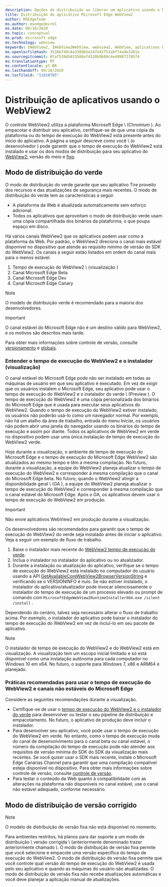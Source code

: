 ```yaml
---
description: Opções de distribuição ao liberar um aplicativo usando o Microsoft Edge WebView2
title: Distribuição do aplicativo Microsoft Edge WebView2
author: MSEdgeTeam
ms.author: msedgedevrel
ms.date: 09/10/2020
ms.topic: conceptual
ms.prod: microsoft-edge
ms.technology: webview
keywords: IWebView2, IWebView2WebView, webview2, WebView, aplicativos WPF, WPF, Edge, ICoreWebView2, ICoreWebView2Host, controle do navegador, HTML Edge
ms.openlocfilehash: 3536b749c8a3389b5e247e42f53abf74a9e3281e
ms.sourcegitcommit: 0faf538d5033508af4320b9b89c4ed99872f0574
ms.translationtype: MT
ms.contentlocale: pt-BR
ms.lasthandoff: 09/10/2020
ms.locfileid: "11010765"
---
```

# Distribuição de aplicativos usando o WebView2  

O controle WebView2 utiliza a plataforma Microsoft Edge \ (Chromium \).  Ao empacotar e distribuir seu aplicativo, certifique-se de que uma cópia da plataforma ou do tempo de execução do WebView2 está presente antes do início do aplicativo.  A página a seguir descreve como você \ (o desenvolvedor \) pode garantir que o tempo de execução do WebView2 está instalado e usar os dois modos de distribuição para seu aplicativo do  [WebView2:](#evergreen-distribution-mode) versão do meio e [fixo](#fixed-version-distribution-mode).  

## Modo de distribuição do verde  

O modo de distribuição do verde garante que seu aplicativo Tire proveito dos recursos e das atualizações de segurança mais recentes.  O modo de distribuição do verde tem as características a seguir.  

*   A plataforma da Web é atualizada automaticamente sem esforço adicional.  
*   Todos os aplicativos que aproveitam o modo de distribuição verde usam uma cópia compartilhada dos binários da plataforma, o que poupa espaço em disco.  

Há vários canais WebView2 que os aplicativos podem usar como a plataforma da Web.  Por padrão, o WebView2 direciona o canal mais estável disponível no dispositivo que atende ao requisito mínimo de versão do SDK do WebView2.  Os canais a seguir estão listados em ordem do canal mais para o menos estável.  

1.  Tempo de execução do WebView2 \ (visualização \)  
1.  Canal Microsoft Edge Beta  
1.  Canal Microsoft Edge Dev  
1.  Canal Microsoft Edge Canary    

> [!NOTE]
> O modelo de distribuição verde é recomendado para a maioria dos desenvolvedores.  

> [!IMPORTANT]
> O canal estável do Microsoft Edge não é um destino válido para WebView2, e os motivos são descritos mais tarde.  

Para obter mais informações sobre controle de versão, consulte [versionamento][ConceptsVersioning] e [globais][ReferenceWin3209622WebviewIdl].  

### Entender o tempo de execução do WebView2 e o instalador (visualização)  

O canal estável do Microsoft Edge pode não ser instalado em todas as máquinas de usuário em que seu aplicativo é executado.  Em vez de exigir que os usuários instalem o Microsoft Edge, seu aplicativo pode usar o tempo de execução do WebView2 e o instalador do verde \ (Preview \).  O tempo de execução do WebView2 é uma cópia personalizada dos binários do Microsoft Edge que é usada para executar seus aplicativos do WebView2.  Quando o tempo de execução do WebView2 estiver instalado, os usuários não poderão usá-lo como um navegador normal.  Por exemplo, não há um atalho da área de trabalho, entrada do menu Iniciar, os usuários não podem abrir uma janela do navegador usando os binários do tempo de execução e assim por diante.  Todos os aplicativos de WebView2 em verde no dispositivo podem usar uma única instalação de tempo de execução do WebView2 verde.  

Hoje durante a visualização, o ambiente de tempo de execução do Microsoft Edge e o tempo de execução do Microsoft Edge WebView2 são atualizados ao mesmo tempo e têm a mesma compilação.  No futuro, durante a visualização, a equipe do WebView2 planeja atualizar o tempo de execução do WebView2 e corresponder à mesma compilação que o canal do Microsoft Edge beta.  No futuro, quando o WebView2 atingir a disponibilidade geral \ (GA \), a equipe do WebView2 planeja atualizar o tempo de execução do WebView2 e corresponder à mesma compilação que o canal estável do Microsoft Edge.  Após o GA, os aplicativos devem usar o tempo de execução do WebView2 em produção.  

> [!IMPORTANT]
> Não envie aplicativos WebView2 em produção durante a visualização.  

Os desenvolvedores são recomendados para garantir que o tempo de execução do WebView2 do verde seja instalado antes de iniciar o aplicativo. Veja a seguir um exemplo de fluxo de trabalho.  

1.  Baixe o instalador mais recente do [WebView2 tempo de execução do verde][Webview2Installer].  
1.  Inclua o instalador no instalador do aplicativo ou no atualizador.  
1.  Durante a instalação ou atualização do aplicativo, verifique se o tempo de execução do WebView2 está instalado no computador do usuário usando a API [GetAvailableCoreWebView2BrowserVersionString](../reference/win32/0-9-622/webview2-idl.md#getavailablecorewebview2browserversionstring) e verificando se o VERSIONINFO é nulo. Se não estiver instalado, o instalador do aplicativo/atualizador pode invocar silenciosamente o instalador do tempo de execução de um processo elevado ou prompt de comando com `MicrosoftEdgeWebView2RuntimeInstallerX64.exe /silent /install` . 

Dependendo do cenário, talvez seja necessário alterar o fluxo de trabalho acima.  Por exemplo, o instalador do aplicativo pode baixar o instalador do tempo de execução do WebView2 em vez de incluí-lo em seu pacote de aplicativo.  

> [!NOTE]
> O instalador de tempo de execução do WebView2 e do WebView2 está em visualização.  A visualização tem um escopo inicial limitado e só está disponível como uma instalação autônoma para cada computador no Windows 10 em x64.  No futuro, o suporte para Windows 7, x86 e ARM64 é planejado.  

### Práticas recomendadas para usar o tempo de execução do WebView2 e canais não estáveis do Microsoft Edge  

Considere as seguintes recomendações durante a visualização.  

*   Certifique-se de usar o [tempo de execução do WebView2 e o instalador do verde][Webview2Installer] para desenvolver ou testar o seu pipeline de distribuição e empacotamento.  No futuro, o aplicativo de produção deve incluir o instalador.  
*   Para desenvolver seu aplicativo, você pode usar o tempo de execução do WebView2 em verde.  No entanto, como o tempo de execução muda do canal de desenvolvimento para o canal beta ou canal estável, o número da compilação do tempo de execução pode não atender aos requisitos de versão mínima do SDK do SDK da visualização mais recentes.  Se você quiser usar o SDK mais recente, instale o Microsoft Edge Canárias Channel para garantir que uma compilação compatível esteja disponível no dispositivo.  Para obter mais informações sobre controle de versão, consulte [controle de versão][ConceptsVersioning].  
*   Para testar o conteúdo da Web quanto à compatibilidade com as alterações na plataforma não disponíveis no canal estável, use o canal não estável adequado, conforme necessário.  

## Modo de distribuição de versão corrigido  

> [!NOTE]
> O modelo de distribuição de versão fixa não está disponível no momento.  

Para ambientes restritos, há planos para dar suporte a um modo de distribuição \ versão corrigida \ (anteriormente denominado trazer anteriormente chamado \).  O modo de distribuição de versão fixa permite que você selecione e empacote uma versão específica do tempo de execução do WebView2.  O modo de distribuição de versão fixa permite que você controle qual versão do tempo de execução do WebView2 é usada pelo seu aplicativo e quando as máquinas do usuário são atualizadas.  O modo de distribuição de versão fixa não recebe atualizações automáticas e você deve planejar a aplicação manual de atualizações.  

<!-- links -->  

[ConceptsVersioning]: ./versioning.md "Noções básicas sobre versões do navegador e WebView2 | Documentos da Microsoft"  
[ReferenceWin3209622WebviewIdl]: ../reference/win32/0-9-622/webview2-idl.md  "Globais | Documentos da Microsoft"  

[Webview2Installer]: https://developer.microsoft.com/microsoft-edge/webview2 "Instalador do WebView2"  
